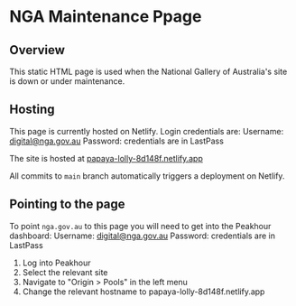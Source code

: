 # NGA Maintenance Ppage

## Overview

This static HTML page is used when the National Gallery of Australia's site is down or under maintenance.

## Hosting

This page is currently hosted on Netlify. Login credentials are:
Username: digital@nga.gov.au
Password: credentials are in LastPass

The site is hosted at [papaya-lolly-8d148f.netlify.app](https://papaya-lolly-8d148f.netlify.app)

All commits to `main` branch automatically triggers a deployment on Netlify.

## Pointing to the page

To point `nga.gov.au` to this page you will need to get into the Peakhour dashboard:
Username: digital@nga.gov.au
Password: credentials are in LastPass

1. Log into Peakhour
2. Select the relevant site 
3. Navigate to "Origin > Pools" in the left menu
4. Change the relevant hostname to papaya-lolly-8d148f.netlify.app
